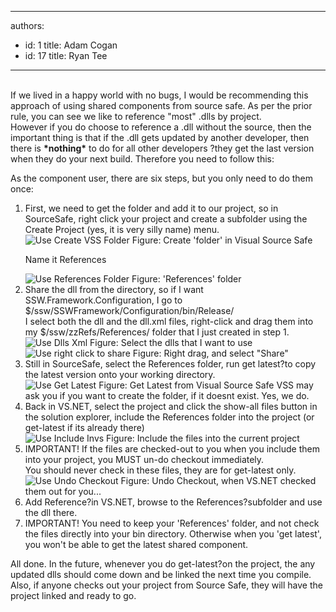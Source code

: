 

---
authors:
  - id: 1
    title: Adam Cogan
  - id: 17
    title: Ryan Tee
---




<span class='intro'> 
  <br>
If we lived in a happy world with no bugs, I would be recommending this approach of using shared components from source safe. As per the prior rule, you can see we like to reference &quot;most&quot; .dlls by project. <br>
However if you do choose to reference a .dll without the source, then the important thing is that if the .dll gets updated by another developer, then there is <b>*nothing*</b> to do for all other developers ?they get the last version when they do your next build. Therefore you need to follow this&#58; 
 </span>


  <p>As the component user, there are six steps, but you only need to do them once&#58;</p>
<ol>
    <li>First, we need to get the folder and add it to our project, so in SourceSafe, right click your project and create a subfolder using the Create Project (yes, it is very silly name) menu. <img class="ms-rteCustom-ImageArea" alt="Use Create VSS Folder" src="/Standards/SoftwareDevelopment/RulesToBetterDotNETProjects/PublishingImages/use_createvssfolder.jpg" /> <span class="ms-rteCustom-FigureNormal">Figure&#58; Create 'folder' in Visual Source Safe</span>
    <p>Name it References</p>
    <img class="ms-rteCustom-ImageArea" alt="Use References Folder" src="/Standards/SoftwareDevelopment/RulesToBetterDotNETProjects/PublishingImages/use_referencesfolder.jpg" /> <span class="ms-rteCustom-FigureNormal">Figure&#58; 'References' folder</span> </li>
    <li>Share the dll from the directory, so if I want SSW.Framework.Configuration, I go to $/ssw/SSWFramework/Configuration/bin/Release/<br>
    I select both the dll and the dll.xml files, right-click and drag them into my $/ssw/zzRefs/References/ folder that I just created in step 1. <img class="ms-rteCustom-ImageArea" alt="Use Dlls Xml" src="/Standards/SoftwareDevelopment/RulesToBetterDotNETProjects/PublishingImages/use_dllsxml.jpg" /> <span class="ms-rteCustom-FigureNormal">Figure&#58; Select the dlls that I want to use</span> <img class="ms-rteCustom-ImageArea" alt="Use right click to share" src="/Standards/SoftwareDevelopment/RulesToBetterDotNETProjects/PublishingImages/use_rightclicktoshare.jpg" /> <span class="ms-rteCustom-FigureNormal">Figure&#58; Right drag, and select &quot;Share&quot;</span> </li>
    <li>Still in SourceSafe, select the References folder, run get latest?to copy the latest version onto your working directory.<br>
    <img class="ms-rteCustom-ImageArea" alt="Use Get Latest" src="/Standards/SoftwareDevelopment/RulesToBetterDotNETProjects/PublishingImages/use_getlatest.jpg" /> <span class="ms-rteCustom-FigureNormal">Figure&#58; Get Latest from Visual Source Safe</span> VSS may ask you if you want to create the folder, if it doesnt exist. Yes, we do. </li>
    <li>Back in VS.NET, select the project and click the show-all files button in the solution explorer, include the References folder into the project (or get-latest if its already there)<br>
    <img class="ms-rteCustom-ImageArea" alt="Use Include Invs" src="/Standards/SoftwareDevelopment/RulesToBetterDotNETProjects/PublishingImages/use_includeinvs.jpg" /> <span class="ms-rteCustom-FigureNormal">Figure&#58; Include the files into the current project</span> </li>
    <li>IMPORTANT! If the files are checked-out to you when you include them into your project, you MUST un-do checkout immediately.<br>
    You should never check in these files, they are for get-latest only.<br>
    <img class="ms-rteCustom-ImageArea" alt="Use Undo Checkout" src="/Standards/SoftwareDevelopment/RulesToBetterDotNETProjects/PublishingImages/use_undocheckout.jpg" /> <span class="ms-rteCustom-FigureNormal">Figure&#58; Undo Checkout, when VS.NET checked them out for you...</span> </li>
    <li>Add Reference?in VS.NET, browse to the References?subfolder and use the dll there. </li>
    <li>IMPORTANT! You need to keep your 'References' folder, and not check the files directly into your bin directory. Otherwise when you 'get latest', you won't be able to get the latest shared component. </li>
</ol>
<p>All done. In the future, whenever you do get-latest?on the project, the any updated dlls should come down and be linked the next time you compile. Also, if anyone checks out your project from Source Safe, they will have the project linked and ready to go.</p>



